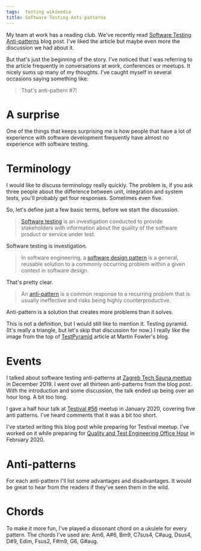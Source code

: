 ```yaml
---
tags:  testing wikimedia
title: Software Testing Anti-patterns
---
```

My team at work has a reading club. We've recently read [Software Testing Anti-patterns](http://blog.codepipes.com/testing/software-testing-antipatterns.html) blog post. I've liked the article but maybe even more the discussion we had about it.

But that's just the beginning of the story. I've noticed that I was referring to the article frequently in conversations at work, conferences or meetups. It nicely sums up many of my thoughts. I've caught myself in several occasions saying something like:

> That's anti-pattern #7!

# A surprise

One of the things that keeps surprising me is how people that have a lot of experience with software development frequently have almost no experience with software testing.

# Terminology

I would like to discuss terminology really quickly. The problem is, if you ask three people about the difference between unit, integration and system tests, you'll probably get four responses. Sometimes even five.

So, let's define just a few basic terms, before we start the discussion.

> [Software testing](https://en.wikipedia.org/wiki/Software_testing) is an investigation conducted to provide stakeholders with information about the quality of the software product or service under test.

Software testing is investigation.

> In software engineering, a [software design pattern](https://en.wikipedia.org/wiki/Software_design_pattern) is a general, reusable solution to a commonly occurring problem within a given context in software design.

That's pretty clear.

> An [anti-pattern](https://en.wikipedia.org/wiki/Anti-pattern) is a common response to a recurring problem that is usually ineffective and risks being highly counterproductive.

Anti-pattern is a solution that creates more problems than it solves.

This is not a definition, but I would still like to mention it. Testing pyramid. (It's really a triangle, but let's skip that discussion for now.) I really like the image from the top of [TestPyramid](https://martinfowler.com/bliki/TestPyramid.html) article at Martin Fowler's blog.

# Events

I talked about software testing anti-patterns at [Zagreb Tech Sauna meetup](/zagreb-tech-sauna) in December 2019. I went over all thirteen anti-patterns from the blog post. With the introduction and some discussion, the talk ended up being over an hour long. A bit too long.

I gave a half hour talk at [Testival #56](/testival-56) meetup in January 2020, covering five anti patterns. I've heard comments that it was a bit too short.

I've started writing this blog post while preparing for Testival meetup. I've worked on it while preparing for [Quality and Test Engineering Office Hour](https://lists.wikimedia.org/pipermail/wikitech-l/2020-February/093084.html) in February 2020.

# Anti-patterns

For each anti-pattern I'll list some advantages and disadvantages. It would be great to hear from the readers if they've seen them in the wild.

# Chords

To make it more fun, I've played a dissonant chord on a ukulele for every pattern. The chords I've used are: Am6, A#6, Bm9, C7sus4, C#aug, Dsus4, D#9, Edim, Fsus2, F#m9, G6, G#aug.
